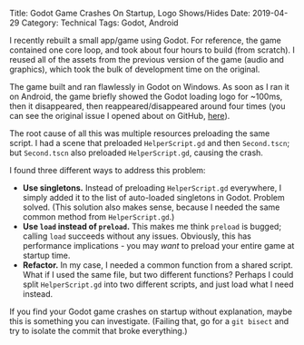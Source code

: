 Title: Godot Game Crashes On Startup, Logo Shows/Hides
Date: 2019-04-29
Category: Technical
Tags: Godot, Android

I recently rebuilt a small app/game using Godot. For reference, the game contained one core loop, and took about four hours to build (from scratch). I reused all of the assets from the previous version of the game (audio and graphics), which took the bulk of development time on the original.

The game built and ran flawlessly in Godot on Windows. As soon as I ran it on Android, the game briefly showed the Godot loading logo for ~100ms, then it disappeared, then reappeared/disappeared around four times (you can see the original issue I opened about on GitHub, [here](https://github.com/godotengine/godot/issues/27583)).

The root cause of all this was multiple resources preloading the same script. I had a scene that preloaded `HelperScript.gd` and then `Second.tscn`; but `Second.tscn` also preloaded `HelperScript.gd`, causing the crash.

I found three different ways to address this problem:

- **Use singletons.** Instead of preloading `HelperScript.gd` everywhere, I simply added it to the list of auto-loaded singletons in Godot. Problem solved. (This solution also makes sense, because I needed the same common method from `HelperScript.gd`.)
- **Use `load` instead of `preload`.** This makes me think `preload` is bugged; calling `load` succeeds without any issues. Obviously, this has performance implications - you may *want* to preload your entire game at startup time.
- **Refactor.** In my case, I needed a common function from a shared script. What if I used the same file, but two different functions? Perhaps I could split `HelperScript.gd` into two different scripts, and just load what I need instead.

If you find your Godot game crashes on startup without explanation, maybe this is something you can investigate. (Failing that, go for a `git bisect` and try to isolate the commit that broke everything.)